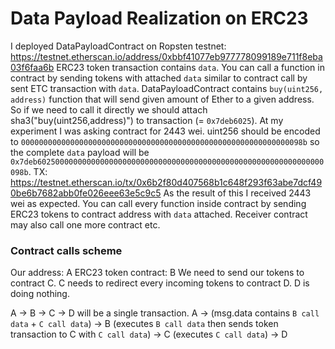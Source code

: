 # Data Payload Realization on ERC23

I deployed DataPayloadContract on Ropsten testnet: https://testnet.etherscan.io/address/0xbbf41077eb977778099189e711f8eba03f6faa6b
ERC23 token transaction contains `data`. You can call a function in contract by sending tokens with attached `data` similar to contract call by sent ETC transaction with `data`.
DataPayloadContract contains `buy(uint256, address)` function that will send given amount of Ether to a given address. So if we need to call it directly we should attach sha3("buy(uint256,address)") to transaction (= `0x7deb6025`). At my experiment I was asking contract for 2443 wei. uint256 should be encoded to `000000000000000000000000000000000000000000000000000000000000098b` so the complete `data` payload will be `0x7deb6025000000000000000000000000000000000000000000000000000000000000098b`.
TX: https://testnet.etherscan.io/tx/0x6b2f80d407568b1c648f293f63abe7dcf490be6b7682abb0fe026eee63e5c9c5
As the result of this I received 2443 wei as expected. You can call every function inside contract by sending ERC23 tokens to contract address with `data` attached. Receiver contract may also call one more contract etc.

### Contract calls scheme
Our address: A
ERC23 token contract: B
We need to send our tokens to contract C.
C needs to redirect every incoming tokens to contract D.
D is doing nothing.

A -> B -> C -> D will be a single transaction.
A -> (msg.data contains `B call data` + `C call data`) -> B (executes `B call data` then sends token transaction to C with `C call data`) -> C (executes `C call data`) -> D
